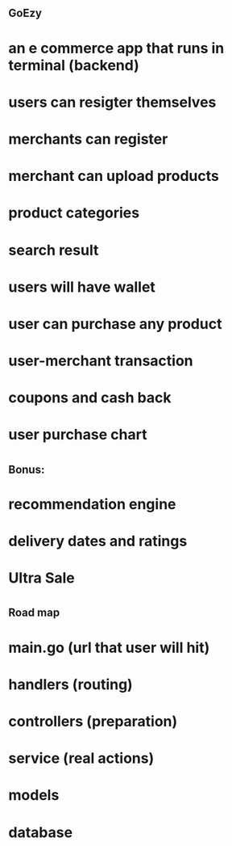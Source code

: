 ## GoEzy

# an e commerce app that runs in terminal (backend)

# users can resigter themselves
# merchants can register
# merchant can upload products
# product categories
# search result
# users will have wallet
# user can purchase any product
# user-merchant transaction
# coupons and cash back
# user purchase chart
# 

## Bonus:
# recommendation engine
# delivery dates and ratings
# Ultra Sale
# 

## Road map

# main.go (url that user will hit)
# handlers (routing)
# controllers (preparation)
# service (real actions)
# models 
# database
# 


